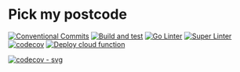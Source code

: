 # Pick my postcode

[![Conventional Commits](https://img.shields.io/badge/Conventional%20Commits-1.0.0-yellow.svg)](https://conventionalcommits.org)
[![Build and test](https://github.com/andrew-field/pickmypostcode/actions/workflows/build-test.yml/badge.svg)](https://github.com/andrew-field/pickmypostcode/actions/workflows/build-test.yml)
[![Go Linter](https://github.com/andrew-field/pickmypostcode/actions/workflows/go-linter.yml/badge.svg)](https://github.com/andrew-field/pickmypostcode/actions/workflows/go-linter.yml)
[![Super Linter](https://github.com/andrew-field/pickmypostcode/actions/workflows/super-linter.yml/badge.svg)](https://github.com/andrew-field/pickmypostcode/actions/workflows/super-linter.yml)
[![codecov](https://codecov.io/gh/andrew-field/luckydip/graph/badge.svg?token=Q1CjTFtUSj)](https://codecov.io/gh/andrew-field/luckydip)
[![Deploy cloud function](https://github.com/andrew-field/pickmypostcode/actions/workflows/deploy-cloud-function.yml/badge.svg)](https://github.com/andrew-field/pickmypostcode/actions/workflows/deploy-cloud-function.yml)

[![codecov - svg](https://codecov.io/gh/andrew-field/luckydip/graphs/icicle.svg?token=Q1CjTFtUSj)](https://codecov.io/gh/andrew-field/luckydip)
